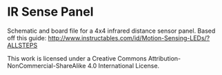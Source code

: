 IR Sense Panel
===========

Schematic and board file for a 4x4 infrared distance sensor panel. 
Based off this guide: 
http://www.instructables.com/id/Motion-Sensing-LEDs/?ALLSTEPS

This work is licensed under a Creative Commons 
Attribution-NonCommercial-ShareAlike 4.0 International License.

